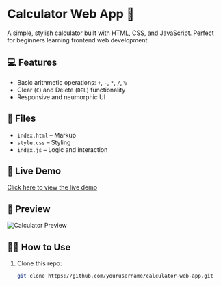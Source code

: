 # Calculator Web App 🧮

A simple, stylish calculator built with HTML, CSS, and JavaScript. Perfect for beginners learning frontend web development.

## 💻 Features
- Basic arithmetic operations: `+`, `-`, `*`, `/`, `%`
- Clear (`C`) and Delete (`DEL`) functionality
- Responsive and neumorphic UI

## 📁 Files
- `index.html` – Markup
- `style.css` – Styling
- `index.js` – Logic and interaction

## 🚀 Live Demo
[Click here to view the live demo](https://yourusername.github.io/calculator-web-app)

## 📸 Preview
![Calculator Preview](preview.png)

## 🧑‍💻 How to Use
1. Clone this repo:
   ```bash
   git clone https://github.com/yourusername/calculator-web-app.git
